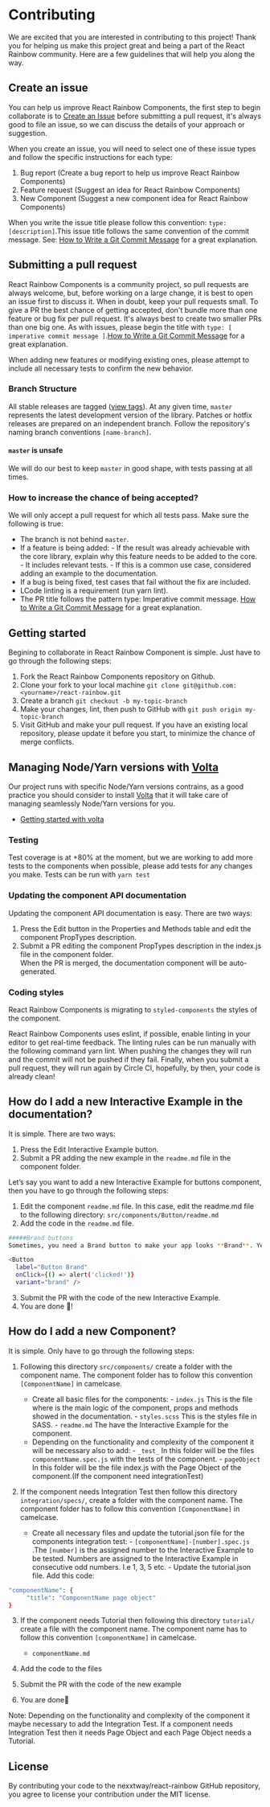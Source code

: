 # Contributing

We are excited that you are interested in contributing to this project! Thank you for helping us make this project great and being a part of the React Rainbow community. Here are a few guidelines that will help you along the way.

## Create an issue

You can help us improve React Rainbow Components, the first step to begin collaborate is to [Create an Issue](https://github.com/nexxtway/react-rainbow/issues/new/choose) before submitting a pull request, it's always good to file an issue, so we can discuss the details of your approach or suggestion.

When you create an issue, you will need to select one of these issue types and follow the specific instructions for each type:

1. Bug report (Create a bug report to help us improve React Rainbow Components)
2. Feature request (Suggest an idea for React Rainbow Components)
3. New Component (Suggest a new component idea for React Rainbow Components)

When you write the issue title please follow this convention: `type: [description]`.This issue title follows the same convention of the commit message. See: [How to Write a Git Commit Message](https://www.conventionalcommits.org/en/v1.0.0-beta.2/) for a great explanation.

## Submitting a pull request

React Rainbow Components is a community project, so pull requests are always welcome, but, before working on a large change, it is best to open an issue first to discuss it.
When in doubt, keep your pull requests small. To give a PR the best chance of getting accepted, don't bundle more than one feature or bug fix per pull request. It's always best to create two smaller PRs than one big one.
As with issues, please begin the title with `type: [ imperative commit message ]`.[How to Write a Git Commit Message](https://github.com/angular/angular.js/blob/master/DEVELOPERS.md#commits) for a great explanation.

When adding new features or modifying existing ones, please attempt to include all necessary tests to confirm the new behavior.

### Branch Structure

All stable releases are tagged ([view tags](https://github.com/nexxtway/react-rainbow/tags)).
At any given time, `master` represents the latest development version of the library. Patches or hotfix releases are prepared on an independent branch. Follow the repository's naming branch conventions `[name-branch]`.

#### `master` is unsafe

We will do our best to keep `master` in good shape, with tests passing at all times.

### How to increase the chance of being accepted?

We will only accept a pull request for which all tests pass. Make sure the following is true:

-   The branch is not behind `master`.
-   If a feature is being added: - If the result was already achievable with the core library, explain why this feature needs to be added to the core. - It includes relevant tests. - If this is a common use case, considered adding an example to the documentation.
-   If a bug is being fixed, test cases that fail without the fix are included.
-   LCode linting is a requirement (run yarn lint).
-   The PR title follows the pattern type: Imperative commit message. [How to Write a Git Commit Message](https://www.conventionalcommits.org/en/v1.0.0-beta.2/) for a great explanation.

## Getting started

Begining to collaborate in React Rainbow Component is simple. Just have to go through the following steps:

1. Fork the React Rainbow Components repository on Github.
2. Clone your fork to your local machine `git clone git@github.com:<yourname>/react-rainbow.git`
3. Create a branch `git checkout -b my-topic-branch`
4. Make your changes, lint, then push to GitHub with `git push origin my-topic-branch`
5. Visit GitHub and make your pull request.
   If you have an existing local repository, please update it before you start, to minimize the chance of merge conflicts.

## Managing Node/Yarn versions with [Volta](https://volta.sh/)

Our project runs with specific Node/Yarn versions contrains, as a good practice you should consider to install [Volta](https://volta.sh/)
that it will take care of managing seamlessly Node/Yarn versions for you. 

- [Getting started with volta](https://docs.volta.sh/guide/getting-started)

### Testing

Test coverage is at +80% at the moment, but we are working to add more tests to the components when possible, please add tests for any changes you make. Tests can be run with `yarn test`

### Updating the component API documentation

Updating the component API documentation is easy. There are two ways:

1. Press the Edit button in the Properties and Methods table and edit the component PropTypes description.
2. Submit a PR editing the component PropTypes description in the index.js file in the component folder.  
   When the PR is merged, the documentation component will be auto-generated.

### Coding styles

React Rainbow Components is migrating to `styled-components` the styles of the component.

React Rainbow Components uses eslint, if possible, enable linting in your editor to get real-time feedback. The linting rules can be run manually with the following command yarn lint.
When pushing the changes they will run and the commit will not be pushed if they fail.
Finally, when you submit a pull request, they will run again by Circle CI, hopefully, by then, your code is already clean!

## How do I add a new Interactive Example in the documentation?

It is simple. There are two ways:

1. Press the Edit Interactive Example button.
2. Submit a PR adding the new example in the `readme.md` file in the component folder.

Let’s say you want to add a new Interactive Example for buttons component, then you have to go through the following steps:

1. Edit the component `readme.md` file.
   In this case, edit the readme.md file to the following directory:
   `src/components/Button/readme.md`
2. Add the code in the `readme.md` file.

```sh
#####Brand buttons
Sometimes, you need a Brand button to make your app looks **Brand**. Yea ...
```

```sh
<Button
  label="Button Brand"
  onClick={() => alert('clicked!')}
  variant="brand" />
```

3. Submit the PR with the code of the new Interactive Example.
4. You are done 🎉!

## How do I add a new Component?

It is simple. Only have to go through the following steps:

1. Following this directory `src/components/` create a folder with the component name. The component folder has to follow this convention `[ComponentName]` in camelcase.

    - Create all basic files for the components: - `index.js` This is the file where is the main logic of the component, props and methods showed in the documentation. - `styles.scss` This is the styles file in SASS. - `readme.md` The have the Interactive Example for the component.
    - Depending on the functionality and complexity of the component it will be necessary also to add: - `_test_` In this folder will be the files `componentName.spec.js` with the tests of the component. - `pageObject` In this folder will be the file index.js with the Page Object of the component.(If the component need integrationTest)

2. If the component needs Integration Test then follow this directory `integration/specs/`, create a folder with the component name. The component folder has to follow this convention `[ComponentName]` in camelcase.
    - Create all necessary files and update the tutorial.json file for the components integration test: - `[componentName]-[number].spec.js` .The `[number]` is the assigned number to the Interactive Example to be tested. Numbers are assigned to the Interactive Example in consecutive odd numbers. I.e 1, 3, 5 etc. - Update the tutorial.json file. Add this code:

```sh
"componentName": {
     "title": "ComponentName page object"
}
```

3. If the component needs Tutorial then following this directory `tutorial/` create a file with the component name. The component name has to follow this convention `[componentName]` in camelcase.

    - `componentName.md`

4. Add the code to the files
5. Submit the PR with the code of the new example
6. You are done🎉

Note: Depending on the functionality and complexity of the component it maybe necessary to add the Integration Test. If a component needs Integration Test then it needs Page Object and each Page Object needs a Tutorial.

## License

By contributing your code to the nexxtway/react-rainbow GitHub repository, you agree to license your contribution under the MIT license.
